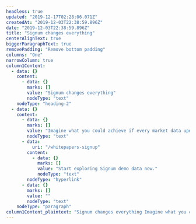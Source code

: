 ```yaml
---
headless: true
updated: "2019-12-17T02:28:06.071Z"
createdAt: "2019-12-03T22:38:59.896Z"
date: "2019-12-03T22:38:59.896Z"
title: "Signum changes everything"
centerAlignText: true
biggerParagraphText: true
removePadding: "Remove bottom padding"
columns: "One"
narrowColumn: true
column1Content:
  - data: {}
    content:
      - data: {}
        marks: []
        value: "Signum changes everything"
        nodeType: "text"
    nodeType: "heading-2"
  - data: {}
    content:
      - data: {}
        marks: []
        value: "Imagine what you could achieve if every market data update delivered to your trading application contained accurate predictions of future market dynamics. By making this a reality, Signum redefines what’s possible for electronic trading strategies. Serious returns await you. "
        nodeType: "text"
      - data:
          uri: "/whitepapers-signup"
        content:
          - data: {}
            marks: []
            value: "Start exploring Signum demo data now."
            nodeType: "text"
        nodeType: "hyperlink"
      - data: {}
        marks: []
        value: ""
        nodeType: "text"
    nodeType: "paragraph"
column1Content_plaintext: "Signum changes everything Imagine what you could achieve if every market data update delivered to your trading application contained accurate predictions of future market dynamics. By making this a reality, Signum redefines what’s possible for electronic trading strategies. Serious returns await you. Start exploring Signum demo data now."
---
```

